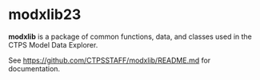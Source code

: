 # modxlib23

__modxlib__ is a package of common functions, data, and classes used in the CTPS Model Data Explorer.  

See https://github.com/CTPSSTAFF/modxlib/README.md for documentation.
